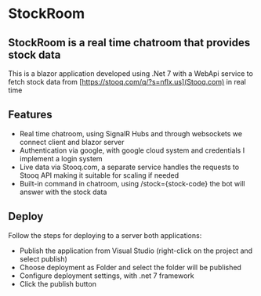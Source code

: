 # StockRoom
## StockRoom is a real time chatroom that provides stock data

This is a blazor application developed using .Net 7 with a WebApi service to fetch stock data from [https://stooq.com/q/?s=nflx.us](Stooq.com) in real time

## Features

* Real time chatroom, using SignalR Hubs and through websockets we connect client and blazor server
* Authentication via google, with google cloud system and credentials I implement a login system
* Live data via Stooq.com, a separate service handles the requests to Stooq API making it suitable for scaling if needed
* Built-in command in chatroom, using /stock={stock-code} the bot will answer with the stock data

## Deploy

Follow the steps for deploying to a server both applications:

* Publish the application from Visual Studio (right-click on the project and select publish)
* Choose deployment as Folder and select the folder will be published
* Configure deployment settings, with .net 7 framework
* Click the publish button
